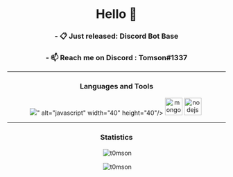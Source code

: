 <h1 align="center">Hello 👋</h1>

<h3 align="center">- 📋 Just released: Discord Bot Base</h3>
<h3 align="center">- 📫 Reach me on Discord : Tomson#1337</h3>

<hr>
<h3 align="center">Languages and Tools</h3>
<p align="center"><img src="<img src="https://img.icons8.com/color/48/000000/javascript--v1.png"/>" alt="javascript" width="40" height="40"/> <img src="https://devicons.github.io/devicon/devicon.git/icons/mongodb/mongodb-original-wordmark.svg" alt="mongodb" width="40" height="40"/> <img src="https://devicons.github.io/devicon/devicon.git/icons/nodejs/nodejs-original-wordmark.svg" alt="nodejs" width="40" height="40"/> <img>
<hr>

<h3 align="center">Statistics</h3>
<p align="center">&nbsp;<img align="center" src="https://github-readme-stats.vercel.app/api?username=t0mson&show_icons=true&theme=dracula" alt="t0mson" /></p>
<p align="center">&nbsp;<img align="center" src="https://github-readme-stats.vercel.app/api/top-langs?username=t0mson&show_icons=true&theme=dracula&layout=compact" alt="t0mson" /></p>
